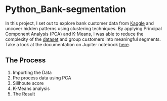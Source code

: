 # Python_Bank-segmentation


In this project, I set out to explore bank customer data from [Kaggle](https://www.kaggle.com/datasets/marusagar/bank-customer-attrition-insights) and uncover hidden patterns using clustering techniques. By applying Principal Component Analysis (PCA) and K-Means, I was able to reduce the complexity of the [dataset](https://github.com/ksmilda/Python_Bank-segmentation/blob/main/Bank-Customer-Attrition-Insights-Data.xlsx) and group customers into meaningful segments. Take a look at the documentation on Jupiter notebook [here](https://github.com/ksmilda/Python_Bank-segmentation/blob/main/kmeans-bank.ipynb).

## The Process
1. Importing the Data
2. Pre process data using PCA
3. Sillhoute score
4. K-Means analysis
5. The Result
